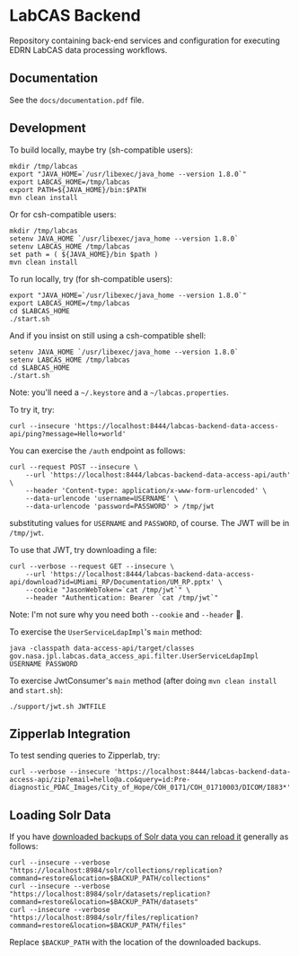 LabCAS Backend
==============

Repository containing back-end services and configuration for executing EDRN LabCAS data processing workflows.


Documentation
-------------

See the `docs/documentation.pdf` file.


Development
-----------

To build locally, maybe try (sh-compatible users):

    mkdir /tmp/labcas
    export "JAVA_HOME=`/usr/libexec/java_home --version 1.8.0`"
    export LABCAS_HOME=/tmp/labcas
    export PATH=${JAVA_HOME}/bin:$PATH
    mvn clean install

Or for csh-compatible users:

    mkdir /tmp/labcas
    setenv JAVA_HOME `/usr/libexec/java_home --version 1.8.0`
    setenv LABCAS_HOME /tmp/labcas
    set path = ( ${JAVA_HOME}/bin $path )
    mvn clean install

To run locally, try (for sh-compatible users):

    export "JAVA_HOME=`/usr/libexec/java_home --version 1.8.0`"
    export LABCAS_HOME=/tmp/labcas
    cd $LABCAS_HOME
    ./start.sh

And if you insist on still using a csh-compatible shell:

    setenv JAVA_HOME `/usr/libexec/java_home --version 1.8.0`
    setenv LABCAS_HOME /tmp/labcas
    cd $LABCAS_HOME
    ./start.sh

Note: you'll need a `~/.keystore` and a `~/labcas.properties`.

To try it, try:

    curl --insecure 'https://localhost:8444/labcas-backend-data-access-api/ping?message=Hello+world'

You can exercise the `/auth` endpoint as follows:

    curl --request POST --insecure \
        --url 'https://localhost:8444/labcas-backend-data-access-api/auth' \
        --header 'Content-type: application/x-www-form-urlencoded' \
        --data-urlencode 'username=USERNAME' \
        --data-urlencode 'password=PASSWORD' > /tmp/jwt

substituting values for `USERNAME` and `PASSWORD`, of course. The JWT will be in `/tmp/jwt`.

To use that JWT, try downloading a file:

    curl --verbose --request GET --insecure \
        --url 'https://localhost:8444/labcas-backend-data-access-api/download?id=UMiami_RP/Documentation/UM_RP.pptx' \
        --cookie "JasonWebToken=`cat /tmp/jwt`" \
        --header "Authentication: Bearer `cat /tmp/jwt`"

Note: I'm not sure why you need both `--cookie` and `--header` 🤷.

To exercise the `UserServiceLdapImpl`'s `main` method:

    java -classpath data-access-api/target/classes gov.nasa.jpl.labcas.data_access_api.filter.UserServiceLdapImpl USERNAME PASSWORD

To exercise JwtConsumer's `main` method (after doing `mvn clean install` and `start.sh`):

    ./support/jwt.sh JWTFILE


## Zipperlab Integration

To test sending queries to Zipperlab, try:

    curl --verbose --insecure 'https://localhost:8444/labcas-backend-data-access-api/zip?email=hello@a.co&query=id:Pre-diagnostic_PDAC_Images/City_of_Hope/COH_0171/COH_01710003/DICOM/I883*'


## Loading Solr Data

If you have [downloaded backups of Solr data you can reload it](https://github.com/EDRN/EDRN-metadata/issues/122) generally as follows:

    curl --insecure --verbose "https://localhost:8984/solr/collections/replication?command=restore&location=$BACKUP_PATH/collections"
    curl --insecure --verbose "https://localhost:8984/solr/datasets/replication?command=restore&location=$BACKUP_PATH/datasets"
    curl --insecure --verbose "https://localhost:8984/solr/files/replication?command=restore&location=$BACKUP_PATH/files"

Replace `$BACKUP_PATH` with the location of the downloaded backups.